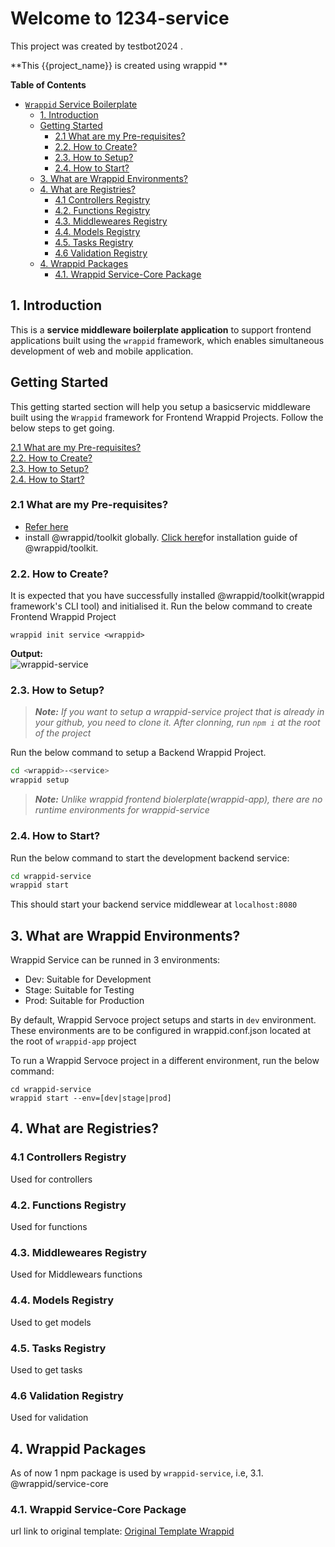 # Welcome to 1234-service

This project was created by testbot2024 .


**This {{project_name}} is  created using wrappid  **


**Table of Contents**
- [`Wrappid` Service Boilerplate](#wrappid-service-boilerplate)
  - [1. Introduction](#1-introduction)
  - [Getting Started](#getting-started)
    - [2.1 What are my Pre-requisites?](#21-what-are-my-pre-requisites)
    - [2.2. How to Create?](#22-how-to-create)
    - [2.3. How to Setup?](#23-how-to-setup)
    - [2.4. How to Start?](#24-how-to-start)
  - [3. What are Wrappid Environments?](#3-what-are-wrappid-environments)
  - [4. What are Registries?](#4-what-are-registries)
    - [4.1 Controllers Registry](#41-controllers-registry)
    - [4.2. Functions Registry](#42-functions-registry)
    - [4.3. Middleweares Registry](#43-middleweares-registry)
    - [4.4. Models Registry](#44-models-registry)
    - [4.5. Tasks Registry](#45-tasks-registry)
    - [4.6 Validation Registry](#46-validation-registry)
  - [4. Wrappid Packages](#4-wrappid-packages)
    - [4.1. Wrappid Service-Core Package](#41-wrappid-service-core-package)

## 1. Introduction   

This is a **service middleware boilerplate application** to support frontend applications built using the `wrappid` framework, which enables simultaneous development of web and mobile application.

## Getting Started
This getting started section will help you setup a basicservic middleware built using the `Wrappid` framework for Frontend Wrappid Projects. Follow the below steps to get going.   

[2.1 What are my Pre-requisites?](#21-what-are-my-pre-requisites)   
[2.2. How to Create?](#22-how-to-create)   
[2.3. How to Setup?](#23-how-to-setup)   
[2.4. How to Start?](#24-how-to-start)    

### 2.1 What are my Pre-requisites?

- [Refer here](https://github.com/wrappid/#1-check-pre-requisites)
- install @wrappid/toolkit globally. [Click here](https://github.com/wrappid/#2-install-wrappid-toolkit)for installation guide of @wrappid/toolkit.   

### 2.2. How to Create?

It is expected that you have successfully installed @wrappid/toolkit(wrappid framework's CLI tool) and initialised it.
Run the below command to create Frontend Wrappid Project

```terminal
wrappid init service <wrappid>
```

**Output:**  
![wrappid-service](https://github.com/wrappid/.github/assets/61864488/b5c91ac7-f30f-48e7-b3f3-f0e736f27e95)


### 2.3. How to Setup?

> **_Note:_** _If you want to setup a wrappid-service project that is already in your github, you need to clone it. After clonning, run `npm i` at the root of the project_

Run the below command to setup a Backend Wrappid Project.

```bash
cd <wrappid>-<service>
wrappid setup
```

> **_Note:_** _Unlike wrappid frontend biolerplate(wrappid-app), there are no runtime environments for wrappid-service_

### 2.4. How to Start?

Run the below command to start the development backend service:
```bash
cd wrappid-service
wrappid start
```

This should start your backend service middlewear at `localhost:8080`

## 3. What are Wrappid Environments?
Wrappid Service can be runned in 3 environments:
- Dev: Suitable for Development
- Stage: Suitable for Testing
- Prod: Suitable for Production

By default, Wrappid Servoce project setups and starts in `dev` environment.
These environments are to be configured in wrappid.conf.json located at the root of `wrappid-app` project

To run a Wrappid Servoce project in a different environment, run the below command:
```terminal
cd wrappid-service
wrappid start --env=[dev|stage|prod]
```

## 4. What are Registries?


### 4.1 Controllers Registry
Used for controllers

### 4.2. Functions Registry
Used for functions

### 4.3. Middleweares Registry
Used for Middlewears functions

### 4.4. Models Registry
Used to get models

### 4.5. Tasks Registry
Used to get tasks

### 4.6 Validation Registry
Used for validation

## 4. Wrappid Packages

As of now 1 npm package is used by `wrappid-service`, i.e,
 3.1. @wrappid/service-core   

### 4.1. Wrappid Service-Core Package

url link to original template: [Original Template Wrappid](https://github.com/wrappid/wrappid-service)